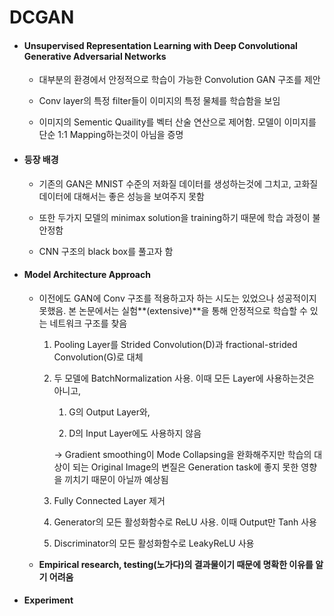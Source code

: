 # DCGAN

* ####  Unsupervised Representation Learning with Deep Convolutional Generative Adversarial Networks

  * 대부분의 환경에서 안정적으로 학습이 가능한 Convolution GAN 구조를 제안

  * Conv layer의 특정 filter들이 이미지의 특정 물체를 학습함을 보임

  * 이미지의 Sementic Quaility를 벡터 산술 연산으로 제어함. 모델이 이미지를 단순 1:1 Mapping하는것이 아님을 증명

    

* #### 등장 배경

  * 기존의 GAN은 MNIST 수준의 저화질 데이터를 생성하는것에 그치고, 고화질 데이터에 대해서는 좋은 성능을 보여주지 못함

  * 또한 두가지 모델의 minimax solution을 training하기 때문에 학습 과정이 불안정함

  * CNN 구조의 black box를 풀고자 함

    

* #### Model Architecture Approach

  * 이전에도 GAN에 Conv 구조를 적용하고자 하는 시도는 있었으나 성공적이지 못했음. 본 논문에서는 실험**(extensive)**을 통해 안정적으로 학습할 수 있는 네트워크 구조를 찾음

    1. Pooling Layer를 Strided Convolution(D)과 fractional-strided Convolution(G)로 대체

       

    2. 두 모델에 BatchNormalization 사용. 이때 모든 Layer에 사용하는것은 아니고,

       1) G의 Output Layer와,

       2) D의 Input Layer에도 사용하지 않음

       -> Gradient smoothing이 Mode Collapsing을 완화해주지만 학습의 대상이 되는 Original Image의 변질은 Generation task에 좋지 못한 영향을 끼치기 때문이 아닐까 예상됨

    3. Fully Connected Layer 제거

       

    4. Generator의 모든 활성화함수로 ReLU 사용. 이때 Output만 Tanh 사용

       

    5. Discriminator의 모든 활성화함수로 LeakyReLU 사용

       

  * **Empirical research, testing(노가다)의 결과물이기 때문에 명확한 이유를 알기 어려움**

    



* #### Experiment
